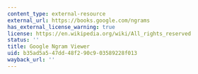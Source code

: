 ```yaml
---
content_type: external-resource
external_url: https://books.google.com/ngrams
has_external_license_warning: true
license: https://en.wikipedia.org/wiki/All_rights_reserved
status: ''
title: Google Ngram Viewer
uid: b35ad5a5-47dd-48f2-90c9-03589228f013
wayback_url: ''
---
```

